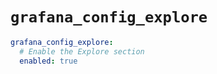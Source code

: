 # `grafana_config_explore`

```yaml
grafana_config_explore:
  # Enable the Explore section
  enabled: true
```

